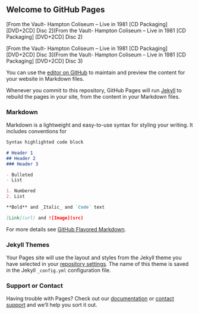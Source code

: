 ## Welcome to GitHub Pages
[From the Vault- Hampton Coliseum – Live in 1981 [CD Packaging] [DVD+2CD] Disc 2](From the Vault- Hampton Coliseum – Live in 1981 [CD Packaging] [DVD+2CD] Disc 2)

[From the Vault- Hampton Coliseum – Live in 1981 [CD Packaging] [DVD+2CD] Disc 3](From the Vault- Hampton Coliseum – Live in 1981 [CD Packaging] [DVD+2CD] Disc 3)

You can use the [editor on GitHub](https://github.com/littleflute/Rolling-Stones/edit/master/README.md) to maintain and preview the content for your website in Markdown files.

Whenever you commit to this repository, GitHub Pages will run [Jekyll](https://jekyllrb.com/) to rebuild the pages in your site, from the content in your Markdown files.

### Markdown

Markdown is a lightweight and easy-to-use syntax for styling your writing. It includes conventions for

```markdown
Syntax highlighted code block

# Header 1
## Header 2
### Header 3

- Bulleted
- List

1. Numbered
2. List

**Bold** and _Italic_ and `Code` text

[Link](url) and ![Image](src)
```

For more details see [GitHub Flavored Markdown](https://guides.github.com/features/mastering-markdown/).

### Jekyll Themes

Your Pages site will use the layout and styles from the Jekyll theme you have selected in your [repository settings](https://github.com/littleflute/Rolling-Stones/settings). The name of this theme is saved in the Jekyll `_config.yml` configuration file.

### Support or Contact

Having trouble with Pages? Check out our [documentation](https://help.github.com/categories/github-pages-basics/) or [contact support](https://github.com/contact) and we’ll help you sort it out.
